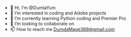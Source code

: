 - 👋 Hi, I’m @DumlaYum
- 👀 I’m interested in coding and Adobe projects
- 🌱 I’m currently learning Python coding and Premier Pro
- 💞️ I’m looking to collaborate on 
- 📫 How to reach me DumdaMage369@gmail.com

<!---
DumlaYum/DumlaYum is a ✨ special ✨ repository because its `README.md` (this file) appears on your GitHub profile.
You can click the Preview link to take a look at your changes.
--->

